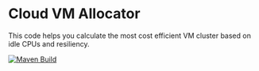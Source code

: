 # Cloud VM Allocator

This code helps you calculate the most cost efficient VM cluster based on idle CPUs and resiliency.

[![Maven Build](https://github.com/brunoborges/vmallocator/actions/workflows/maven.yml/badge.svg)](https://github.com/brunoborges/vmallocator/actions/workflows/maven.yml)
